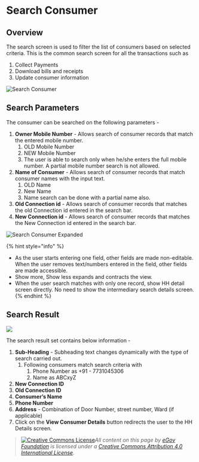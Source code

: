 # Search Consumer

## Overview

The search screen is used to filter the list of consumers based on selected criteria. This is the common search screen for all the transactions such as

1. Collect Payments
2. Download bills and receipts
3. Update consumer information

![Search Consumer](<../../../.gitbook/assets/image (52).png>)

## Search Parameters

The consumer can be searched on the following parameters -

1. **Owner Mobile Number** - Allows search of consumer records that match the entered mobile number.
   1. OLD Mobile Number
   2. NEW Mobile Number
   3. The user is able to search only when he/she enters the full mobile number. A partial mobile number search is not allowed.
2. **Name of Consumer** - Allows search of consumer records that match consumer names with the input text.
   1. OLD Name
   2. New Name
   3. Name search can be done with a partial name also.
3. **Old Connection id** - Allows search of consumer records that matches the old Connection id entered in the search bar.
4. **New Connection id** - Allows search of consumer records that matches the New Connection id entered in the search bar.

![Search Consumer Expanded](<../../../.gitbook/assets/image (11).png>)

{% hint style="info" %}
* As the user starts entering one field, other fields are made non-editable. When the user removes text/numbers entered in the field, other fields are made accessible.
* Show more, Show less expands and contracts the view.
* When the user search matches with only one record, show HH detail screen directly. No need to show the intermediary search details screen.
{% endhint %}

## **Search Result**

![](<../../../.gitbook/assets/image (26) (1).png>)

The search result set contains below information -

1. **Sub-Heading** - Subheading text changes dynamically with the type of search carried out.
   1. Following consumers match search criteria with
      1. Phone Number as +91 - 7731045306
      2. Name as ABCxyZ
2. **New Connection ID**
3. **Old Connection ID**
4. **Consumer’s Name**
5. **Phone Number**
6. **Address** - Combination of Door Number, street number, Ward (if applicable)
7. Click on the **View Consumer Details** button redirects the user to the HH Details screen.

> [![Creative Commons License](https://i.creativecommons.org/l/by/4.0/80x15.png)_​_](http://creativecommons.org/licenses/by/4.0/)_All content on this page by_ [_eGov Foundation_](https://egov.org.in/) _is licensed under a_ [_Creative Commons Attribution 4.0 International License_](http://creativecommons.org/licenses/by/4.0/)_._
